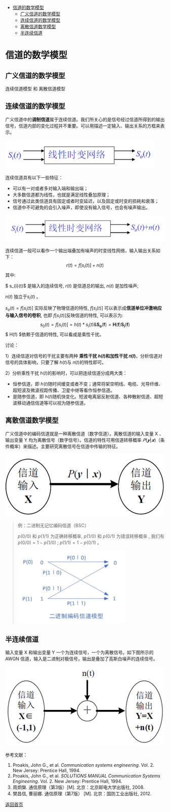 - [信道的数学模型](#信道的数学模型)
  - [广义信道的数学模型](#广义信道的数学模型)
  - [连续信道的数学模型](#连续信道的数学模型)
  - [离散信道数学模型](#离散信道数学模型)
  - [半连续信道](#半连续信道)


# 信道的数学模型

## 广义信道的数学模型

连续信道模型 和 离散信道模型

## 连续信道的数学模型

广义信道中的**调制信道**属于连续信道。我们所关心的是信号经过信道所得到的输出信号，信道内部的变化过程并不重要。可以用描述一定输入、输出关系的方框来表示。

![](https://raw.githubusercontent.com/timerring/picgo/master/picbed/image-20221118191150839.png)

连续信道具有以下一些特征：

+ 可以有一对或者多对输入端和输出端；
+ 大多数信道都为线性，也就是满足线性叠加原理；
+ 信号通过此类信道具有固定或者时变延迟，以及固定或时变的损耗和衰落；
+ 信道中不可避免的会引入噪声，即使没有输入信号，也会有噪声输出。

![](https://raw.githubusercontent.com/timerring/picgo/master/picbed/image-20221118191338106.png)

连续信道一般可以看作一个输出端叠加有噪声的时变线性网络，输入输出关系如下：
$$
r(t)=f\left[s_{i}(t)\right]+n(t)
$$
其中:

$ s_{i}(t)$  是输入的连续信号,  $r(t)$  是信道总的输出,  $n(t)$  是加性噪声;

$n(t)$  独立于$s_{i}(t)$  。

$s_{o}(t)=f\left[s_{i}(t)\right]$  实际反映了物理信道的特性,  $f\left[s_{i}(t)\right]$  可以表示成**信道单位冲激响应与输入信号的卷积**, 也即  $f\left[s_{i}(t)\right.  ]$反映信道的特性, 可以表示为:
$$
s_{0}(t)=f\left[s_{i}(t)\right]=h(t) * s_{i}(t) \& \boldsymbol{S}_{\boldsymbol{o}}(\boldsymbol{f})=\boldsymbol{H}(\boldsymbol{f}) \boldsymbol{S}_{\boldsymbol{i}}(\boldsymbol{f})
$$
$ H(f) $依赖于信道的特性, 可以看成是乘性千扰。

讨论：

1）连续信道对信号的干扰主要有两种 **乘性干扰 ℎ(𝑡)和加性干扰 𝑛(𝑡)**，分析信道对信号的具体影响，只要了解 ℎ(𝑡)与 𝑛(𝑡)的特性即可。

2）分析乘性干扰 ℎ(𝑡)的影响时，可以把连续信道分成两大类：

+ 恒参信道，即 ℎ(𝑡)随时间缓变或者不变；通常将架空明线、电缆、光导纤维、超短波及微波视距传播、卫星中继等看作恒参信道。
+ 是随参信道，即 ℎ(𝑡)随机快变化。短波电离层反射信道、各种散射信道、超短波移动通信信道等可以视为随参信道。

## 离散信道数学模型

广义信道中的编码信道就是一种离散信道（数字信道）。离散信道的输入变量 X 、输出变量 Y 均为离散信号（数字信号）。信道的特性可用信道转移概率 $𝑃(𝒚|𝒙)$（条件概率）来描述。主要研究离散信号在信道中传输的特征。

![](https://raw.githubusercontent.com/timerring/picgo/master/picbed/image-20221118192112630.png)



> 例：二进制无记忆编码信道（BSC）
>
> $p(0 / 0)$  和  $p(1 / 1)$  为正确转移概率,  $p(1 / 0)$  和  $p(0 / 1)$  为错误转移概率 , 我们有  $p(0 / 0)=1-p(1 / 0)$ ; $p(1 / 1)=1-p(0 / 1)$  。
>
> ![](https://raw.githubusercontent.com/timerring/picgo/master/picbed/image-20230208144608248.png)

## 半连续信道

输入变量 X 和输出变量 Y 一个为连续信号，一个为离散信号。如下图所示的 AWGN 信道，输入是二进制对极信号，输出是叠加了高斯白噪声的连续信号。

![](https://raw.githubusercontent.com/timerring/picgo/master/picbed/image-20221118192251278.png)




参考文献：

1. Proakis, John G., et al. *Communication systems engineering*. Vol. 2. New Jersey: Prentice Hall, 1994.
2. Proakis, John G., et al. *SOLUTIONS MANUAL Communication Systems Engineering*. Vol. 2. New Jersey: Prentice Hall, 1994.
3. 周炯槃. 通信原理（第3版）[M\]. 北京：北京邮电大学出版社, 2008.
4. 樊昌信, 曹丽娜. 通信原理（第7版） [M\]. 北京：国防工业出版社, 2012.



[返回首页](https://github.com/timerring/information-theory)